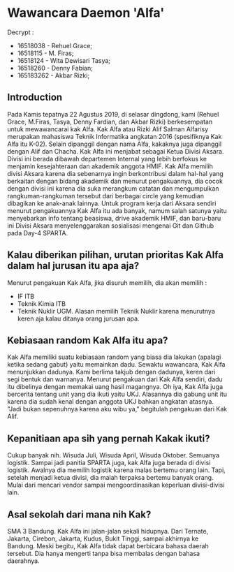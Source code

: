 # Wawancara Daemon 'Alfa'
Decrypt :
- 16518038 - Rehuel Grace;
- 16518115 - M. Firas;
- 16518124 - Wita Dewisari Tasya;
- 16518260 - Denny Fabian;
- 165183262 - Akbar Rizki;

## Introduction
Pada Kamis tepatnya 22 Agustus 2019, di selasar dingdong, kami (Rehuel Grace, M.Firas, Tasya, Denny Fardian, dan Akbar Rizki) berkesempatan untuk mewawancarai kak Alfa.
Kak Alfa atau Rizki Alif Salman Alfarisy merupakan mahasiswa Teknik Informatika angkatan 2016 (spesifiknya Kak Alfa itu K-02). Selain dipanggil dengan nama Alfa, kakaknya juga dipanggil dengan Alif dan Chacha.
Kak Alfa ini menjabat sebagai Ketua Divisi Aksara. Divisi ini berada dibawah departemen Internal yang lebih berfokus ke menjamin kesejahteraan dan akademik anggota HMIF.
Kak Alfa memilih divisi Aksara karena dia sebenarnya ingin berkontribusi dalam hal-hal yang berkaitan dengan bidang akademik dan menurut pengakuannya, dia cocok dengan divisi ini karena dia suka merangkum catatan dan mengumpulkan rangkuman-rangkuman tersebut dari berbagai circle yang kemudian dibagikan ke anak-anak lainnya.
Untuk program kerja dari Aksara sendiri menurut pengakuannya Kak Alfa itu ada banyak, namum salah satunya yaitu menyebarkan info tentang beasiswa, drive akademik HMIF, dan baru-baru ini Divisi Aksara menyelenggarakan sosialisasi mengenai Git dan Github pada Day-4 SPARTA.

## Kalau diberikan pilihan, urutan prioritas Kak Alfa dalam hal jurusan itu apa aja?
Menurut pengakuan Kak Alfa, jika disuruh memilih, dia akan memilih :
* IF ITB
* Teknik Kimia ITB
* Teknik Nuklir UGM.
  Alasan memilih Teknik Nuklir karena menurutnya keren aja kalau ditanya orang jurusan apa.

## Kebiasaan random Kak Alfa itu apa?
Kak Alfa memiliki suatu kebiasaan random yang biasa dia lakukan (apalagi ketika sedang gabut) yaitu memainkan dadu. Sewaktu wawancara, Kak Alfa menunjukkan dadunya. Kami berlima takjub dengan dadunya, keren dari segi bentuk dan warnanya.
Menurut pengakuan dari Kak Alfa sendiri, dadu itu dibelinya dengan memakai uang hasil magangnya. Oh iya, Kak Alfa juga bercerita tentang unit yang dia ikuti yaitu UKJ. Alasannya dia gabung unit itu karena dia sudah kenal dengan anggota UKJ bahkan angkatan atasnya. "Jadi bukan sepenuhnya karena aku wibu ya," begitulah pengakuan dari Kak Alif.

## Kepanitiaan apa sih yang pernah Kakak ikuti?
Cukup banyak nih. Wisuda Juli, Wisuda April, Wisuda Oktober. Semuanya logistik. Sampai jadi panitia SPARTA juga, kak Alfa juga berada di divisi logistik. Awalnya dia memilih logistik karena malas bertemu orang lain. Tapi, setelah menjadi ketua divisi,
dia malah terpaksa bertemu banyak orang. Mulai dari mencari vendor sampai mengoordinasikan keperluan divisi-divisi lain.

## Asal sekolah dari mana nih Kak?
SMA 3 Bandung. Kak Alfa ini jalan-jalan sekali hidupnya. Dari Ternate, Jakarta, Cirebon, Jakarta, Kudus, Bukit Tinggi, sampai akhirnya ke Bandung. Meski begitu, Kak Alfa tidak dapat berbicara
bahasa daerah tersebut. Dia hanya mengerti tanpa bisa membalas dengan bahasa daerahnya.
